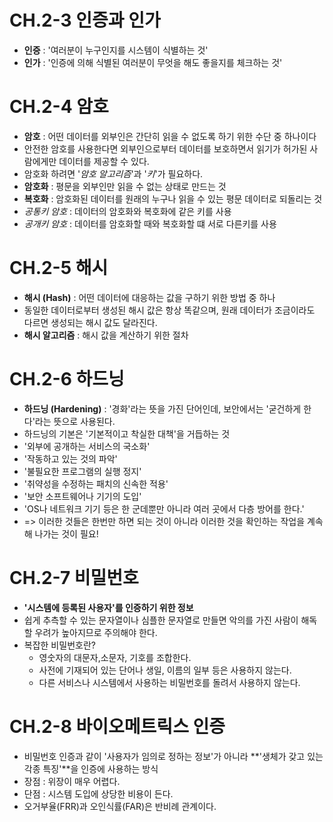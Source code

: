 # CH.2-3 인증과 인가

- **인증** : '여러분이 누구인지를 시스템이 식별하는 것'
- **인가** : '인증에 의해 식별된 여러분이 무엇을 해도 좋을지를 체크하는 것'



# CH.2-4 암호

- **암호** : 어떤 데이터를 외부인은 간단히 읽을 수 없도록 하기 위한 수단 중 하나이다
- 안전한 암호를 사용한다면 외부인으로부터 데이터를 보호하면서 읽기가 허가된 사람에게만 데이터를 제공할 수 있다.
- 암호화 하려면 '*암호 알고리즘*'과 '*키*'가 필요하다.
- **암호화** : 평문을 외부인만 읽을 수 없는 상태로 만드는 것
- **복호화** : 암호화된 데이터를 원래의 누구나 읽을 수 있는 평문 데이터로 되돌리는 것
- *공통키 암호* : 데이터의 암호화와 복호화에 같은 키를 사용
- *공개키 암호* : 데이터를 암호화할 때와 복호화할 떄 서로 다른키를 사용



# CH.2-5 해시

- **해시 (Hash)** : 어떤 데이터에 대응하는 값을 구하기 위한 방법 중 하나
- 동일한 데이터로부터 생성된 해시 값은 항상 똑같으며, 원래 데이터가 조금이라도 다르면 생성되는 해시 값도 달라진다.
- **해시 알고리즘** : 해시 값을 계산하기 위한 절차



# CH.2-6 하드닝

- **하드닝 (Hardening)** : '경화'라는 뜻을 가진 단어인데, 보안에서는 '굳건하게 한다'라는 뜻으로 사용된다.
- 하드닝의 기본은 '기본적이고 착실한 대책'을 거듭하는 것
- '외부에 공개하는 서비스의 국소화'
- '작동하고 있는 것의 파악'
- '불필요한 프로그램의 실행 정지'
- '취약성을 수정하는 패치의 신속한 적용'
- '보안 소프트웨어나 기기의 도입'
- 'OS나 네트워크 기기 등은 한 군데뿐만 아니라 여러 곳에서 다층 방어를 한다.'
- => 이러한 것들은 한번만 하면 되는 것이 아니라 이러한 것을 확인하는 작업을 계속해 나가는 것이 필요!



# CH.2-7 비밀번호

- **'시스템에 등록된 사용자'를 인증하기 위한 정보**
- 쉽게 추측할 수 있는 문자열이나 심플한 문자열로 만들면 악의를 가진 사람이 해독할 우려가 높아지므로 주의해야 한다.
- 복잡한 비밀번호란?
  - 영숫자의 대문자,소문자, 기호를 조합한다.
  - 사전에 기재되어 있는 단어나 생일, 이름의 일부 등은 사용하지 않는다.
  - 다른 서비스나 시스템에서 사용하는 비밀번호를 돌려서 사용하지 않는다.



# CH.2-8 바이오메트릭스 인증

- 비밀번호 인증과 같이 '사용자가 임의로 정하는 정보'가 아니라 **'생체가 갖고 있는 각종 특징'**을 인증에 사용하는 방식
- 장점 : 위장이 매우 어렵다. 
- 단점 : 시스템 도입에 상당한 비용이 든다.
- 오거부율(FRR)과 오인식률(FAR)은 반비례 관계이다.



